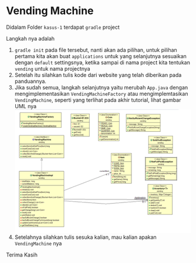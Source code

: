 # Vending Machine

Didalam Folder `kasus-1` terdapat `gradle` project

Langkah nya adalah

1. `gradle init` pada file tersebut, nanti akan ada pilihan, untuk pilihan pertama kita akan buat `applications` untuk yang selanjutnya sesuaikan dengan `default` settingsnya, ketika sampai di nama project kita tentukan `vending` untuk nama projectnya
2. Setelah itu silahkan tulis kode dari website yang telah diberikan pada panduannya.
3. Jika sudah semua, langkah selanjutnya yaitu merubah `App.java` dengan mengimplementasikan `VendingMachineFactory` atau mengimplemtasikan `VendingMachine`, seperti yang terlihat pada akhir tutorial, lihat gambar UML nya ![alt text](gambar/uml.png)
4. Setelahnya silahkan tulis sesuka kalian, mau kalian apakan `VendingMachine` nya

Terima Kasih